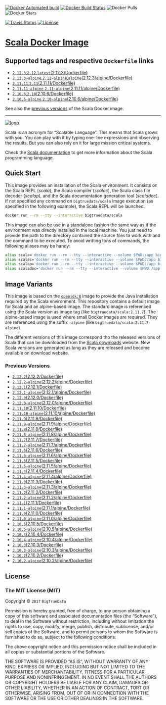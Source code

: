 [![Docker Automated build](https://img.shields.io/docker/automated/bigtruedata/scala.svg?style=plastic)](https://hub.docker.com/r/bigtruedata/scala/)
[![Docker Build Status](https://img.shields.io/docker/build/bigtruedata/scala.svg?style=plastic)](https://hub.docker.com/r/bigtruedata/scala/builds/)
![Docker Pulls](https://img.shields.io/docker/pulls/bigtruedata/scala.svg?style=plastic)
![Docker Stars](https://img.shields.io/docker/stars/bigtruedata/scala.svg?style=plastic)

[![Travis Status](https://img.shields.io/travis/bigtruedata/docker-scala.svg?style=plastic)](https://travis-ci.org/bigtruedata/docker-scala/builds)
[![License](https://img.shields.io/github/license/bigtruedata/docker-scala.svg?style=plastic)](https://raw.githubusercontent.com/bigtruedata/docker-scala/blob/master/LICENSE)

# [Scala Docker Image](https://hub.docker.com/r/bigtruedata/scala/)

## Supported tags and respective `Dockerfile` links
- [`2.12.3`,`2.12`,`latest`(2.12.3/Dockerfile)](https://github.com/bigtruedata/docker-scala/blob/master/2.12.3/Dockerfile)
- [`2.12.3-alpine`,`2.12-alpine`,`alpine`(2.12.3/alpine/Dockerfile)](https://github.com/bigtruedata/docker-scala/blob/master/2.12.3/alpine/Dockerfile)
- [`2.11.11`,`2.11`(2.11.11/Dockerfile)](https://github.com/bigtruedata/docker-scala/blob/master/2.11.11/Dockerfile)
- [`2.11.11-alpine`,`2.11-alpine`(2.11.11/alpine/Dockerfile)](https://github.com/bigtruedata/docker-scala/blob/master/2.11.11/alpine/Dockerfile)
- [`2.10.6`,`2.10`(2.10.6/Dockerfile)](https://github.com/bigtruedata/docker-scala/blob/master/2.10.6/Dockerfile)
- [`2.10.6-alpine`,`2.10-alpine`(2.10.6/alpine/Dockerfile)](https://github.com/bigtruedata/docker-scala/blob/master/2.10.6/alpine/Dockerfile)

See also the [previous versions](#previous-versions) of the Scala Docker image.

---

[![logo](https://raw.githubusercontent.com/bigtruedata/docker-scala/master/logo.png)](http://scala-lang.org)

Scala is an acronym for “Scalable Language”. This means that Scala grows with you. You can play with it by typing one-line expressions and observing the results. But you can also rely on it for large mission critical systems.

Check the [Scala documentation](http://docs.scala-lang.org/) to get more information about the Scala programming language.

## Quick Start
This image provides an installation of the Scala environment. It consists on the Scala REPL (*scala*), the Scala compiler (*scalac*), the Scala class file decoder (*scalap*), and the Scala documentation generation tool (*scaladoc*). If not specified any command on `bigtruedata/scala` image execution (as specified in the following example), the Scala REPL will be launched.

```sh
docker run --rm --tty --interactive bigtruedata/scala
```

This image can also be use in a standalone fashion the same way as if the environment was directly installed in the local machine. You just need to provide the path to the directory contained the source files to work with and the command to be executed. To avoid writting tons of commands, the following aliases may be handy:

```sh
alias scala='docker run --rm --tty --interactive --volume $PWD:/app bigtruedata/scala'
alias scalac='docker run --rm --tty --interactive --volume $PWD:/app bigtruedata/scala scalac'
alias scalap='docker run --rm --tty --interactive --volume $PWD:/app bigtruedata/scala scalap'
alias scaladoc='docker run --rm --tty --interactive --volume $PWD:/app bigtruedata/scala scaladoc'
```

## Image Variants
This image is based on the [`openjdk:8`](https://hub.docker.com/_/openjdk/) image to provide the Java installation required by the Scala environment. This repository contains a default image for Scala and an alpine-based image. The standard image is referenced using the Scala version as image tag (like `bigtruedata/scala:2.11.7`). The alpine-based image is used where small Docker images are required. They are referenced using the suffix `-alpine` (like `bigtruedata/scala:2.11.7-alpine`).

The different versions of this image correspond tho the released versions of Scala that can be downloaded from the [Scala downloads](http://scala-lang.org/download/all.html) website. New Scala versions are generated as long as they are released and become available on download website.

### Previous Versions
- [`2.12.2`(2.12.2/Dockerfile)](https://github.com/bigtruedata/docker-scala/blob/master/2.12.2/Dockerfile)
- [`2.12.2-alpine`(2.12.2/alpine/Dockerfile)](https://github.com/bigtruedata/docker-scala/blob/master/2.12.2/alpine/Dockerfile)
- [`2.12.1`(2.12.1/Dockerfile)](https://github.com/bigtruedata/docker-scala/blob/master/2.12.1/Dockerfile)
- [`2.12.1-alpine`(2.12.1/alpine/Dockerfile)](https://github.com/bigtruedata/docker-scala/blob/master/2.12.1/alpine/Dockerfile)
- [`2.12.0`(2.12.0/Dockerfile)](https://github.com/bigtruedata/docker-scala/blob/master/2.12.0/Dockerfile)
- [`2.12.0-alpine`(2.12.0/alpine/Dockerfile)](https://github.com/bigtruedata/docker-scala/blob/master/2.12.0/alpine/Dockerfile)
- [`2.11.10`(2.11.10/Dockerfile)](https://github.com/bigtruedata/docker-scala/blob/master/2.11.10/Dockerfile)
- [`2.11.10-alpine`(2.11.10/alpine/Dockerfile)](https://github.com/bigtruedata/docker-scala/blob/master/2.11.10/alpine/Dockerfile)
- [`2.11.9`(2.11.9/Dockerfile)](https://github.com/bigtruedata/docker-scala/blob/master/2.11.9/Dockerfile)
- [`2.11.9-alpine`(2.11.9/alpine/Dockerfile)](https://github.com/bigtruedata/docker-scala/blob/master/2.11.9/alpine/Dockerfile)
- [`2.11.8`(2.11.8/Dockerfile)](https://github.com/bigtruedata/docker-scala/blob/master/2.11.8/Dockerfile)
- [`2.11.8-alpine`(2.11.8/alpine/Dockerfile)](https://github.com/bigtruedata/docker-scala/blob/master/2.11.8/alpine/Dockerfile)
- [`2.11.7`(2.11.7/Dockerfile)](https://github.com/bigtruedata/docker-scala/blob/master/2.11.7/Dockerfile)
- [`2.11.7-alpine`(2.11.7/alpine/Dockerfile)](https://github.com/bigtruedata/docker-scala/blob/master/2.11.7/alpine/Dockerfile)
- [`2.11.6`(2.11.6/Dockerfile)](https://github.com/bigtruedata/docker-scala/blob/master/2.11.6/Dockerfile)
- [`2.11.6-alpine`(2.11.6/alpine/Dockerfile)](https://github.com/bigtruedata/docker-scala/blob/master/2.11.6/alpine/Dockerfile)
- [`2.11.5`(2.11.5/Dockerfile)](https://github.com/bigtruedata/docker-scala/blob/master/2.11.5/Dockerfile)
- [`2.11.5-alpine`(2.11.5/alpine/Dockerfile)](https://github.com/bigtruedata/docker-scala/blob/master/2.11.5/alpine/Dockerfile)
- [`2.11.4`(2.11.4/Dockerfile)](https://github.com/bigtruedata/docker-scala/blob/master/2.11.4/Dockerfile)
- [`2.11.4-alpine`(2.11.4/alpine/Dockerfile)](https://github.com/bigtruedata/docker-scala/blob/master/2.11.4/alpine/Dockerfile)
- [`2.11.3`(2.11.3/Dockerfile)](https://github.com/bigtruedata/docker-scala/blob/master/2.11.3/Dockerfile)
- [`2.11.3-alpine`(2.11.3/alpine/Dockerfile)](https://github.com/bigtruedata/docker-scala/blob/master/2.11.3/alpine/Dockerfile)
- [`2.11.2`(2.11.2/Dockerfile)](https://github.com/bigtruedata/docker-scala/blob/master/2.11.2/Dockerfile)
- [`2.11.2-alpine`(2.11.2/alpine/Dockerfile)](https://github.com/bigtruedata/docker-scala/blob/master/2.11.2/alpine/Dockerfile)
- [`2.11.1`(2.11.1/Dockerfile)](https://github.com/bigtruedata/docker-scala/blob/master/2.11.1/Dockerfile)
- [`2.11.1-alpine`(2.11.1/alpine/Dockerfile)](https://github.com/bigtruedata/docker-scala/blob/master/2.11.1/alpine/Dockerfile)
- [`2.11.0`(2.11.0/Dockerfile)](https://github.com/bigtruedata/docker-scala/blob/master/2.11.0/Dockerfile)
- [`2.11.0-alpine`(2.11.0/alpine/Dockerfile)](https://github.com/bigtruedata/docker-scala/blob/master/2.11.0/alpine/Dockerfile)
- [`2.10.5`(2.10.5/Dockerfile)](https://github.com/bigtruedata/docker-scala/blob/master/2.10.5/Dockerfile)
- [`2.10.5-alpine`(2.10.5/alpine/Dockerfile)](https://github.com/bigtruedata/docker-scala/blob/master/2.10.5/alpine/Dockerfile)
- [`2.10.4`(2.10.4/Dockerfile)](https://github.com/bigtruedata/docker-scala/blob/master/2.10.4/Dockerfile)
- [`2.10.4-alpine`(2.10.4/alpine/Dockerfile)](https://github.com/bigtruedata/docker-scala/blob/master/2.10.4/alpine/Dockerfile)
- [`2.10.3`(2.10.3/Dockerfile)](https://github.com/bigtruedata/docker-scala/blob/master/2.10.3/Dockerfile)
- [`2.10.3-alpine`(2.10.3/alpine/Dockerfile)](https://github.com/bigtruedata/docker-scala/blob/master/2.10.3/alpine/Dockerfile)
- [`2.10.2`(2.10.2/Dockerfile)](https://github.com/bigtruedata/docker-scala/blob/master/2.10.2/Dockerfile)
- [`2.10.2-alpine`(2.10.2/alpine/Dockerfile)](https://github.com/bigtruedata/docker-scala/blob/master/2.10.2/alpine/Dockerfile)

## License

### The MIT License (MIT)

Copyright © `2017` `BigTrueData`

Permission is hereby granted, free of charge, to any person obtaining a
copy of this software and associated documentation files (the
“Software”), to deal in the Software without restriction, including
without limitation the rights to use, copy, modify, merge, publish,
distribute, sublicense, and/or sell copies of the Software, and to
permit persons to whom the Software is furnished to do so, subject to
the following conditions:

The above copyright notice and this permission notice shall be included
in all copies or substantial portions of the Software.

THE SOFTWARE IS PROVIDED “AS IS”, WITHOUT WARRANTY OF ANY KIND, EXPRESS
OR IMPLIED, INCLUDING BUT NOT LIMITED TO THE WARRANTIES OF
MERCHANTABILITY, FITNESS FOR A PARTICULAR PURPOSE AND NONINFRINGEMENT.
IN NO EVENT SHALL THE AUTHORS OR COPYRIGHT HOLDERS BE LIABLE FOR ANY
CLAIM, DAMAGES OR OTHER LIABILITY, WHETHER IN AN ACTION OF CONTRACT,
TORT OR OTHERWISE, ARISING FROM, OUT OF OR IN CONNECTION WITH THE
SOFTWARE OR THE USE OR OTHER DEALINGS IN THE SOFTWARE.
